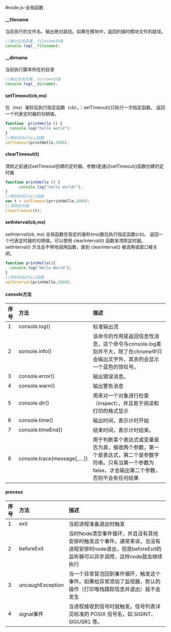 #node.js-全局函数
#### __filename
当前执行的文件名，输出绝对路劲。如果在模块中，返回的值时模块文件的路径。
```js
//输出全局变量__filename的值
console.log(__filename);
```
#### __dirname
当前执行脚本所在的目录
```js
//输出全局变量__dirname的值
console.log(__dirname);
```
#### setTimeout(cb,ms)
在（ms）毫秒后执行指定函数（cb）。：setTimeout()只执行一次指定函数。
返回一个代表定时器的句柄值。
```js
function  printHello () {
  console.log("hello world");
}
//两秒后执行以上函数
setTimeout(printHello,2000);
```
#### clearTimeout(t)
清除之前通过setTimeout创建的定时器。参数t是通过setTimeout()函数创建的定时器
```js
function printHello () {
      console.log("hello world!");
}
//两秒后执行以上函数
var t = setTimeout(prrintHello,2000);
//清除定时器
clearTimeout(t);
```
#### setlnterval(cb,ms)
setInterval(cb, ms) 全局函数在指定的毫秒(ms)数后执行指定函数(cb)。
返回一个代表定时器的句柄值。可以使用 clearInterval(t) 函数来清除定时器。
setInterval() 方法会不停地调用函数，直到 clearInterval() 被调用或窗口被关闭。
```js
function printHello(){
  console.log("Hello World");
}
//两秒后执行以上函数
setInterval(printHello,2000);
```
#### console方法
| 序号 | 方法 | 描述 |
| :-- | :-- | :-- |
|1|console.log()|标准输出流|
|2|sonsole.info()|该命令的作用是返回信息性消息，这个命令与console.log差别并不大，除了在chrome中只会输出文字外，其余的会显示一个蓝色的惊叹号。|
|3|console.error()|输出错误消息。|
|4|console.warn()|输出警告消息|
|5|console.dir()|用来对一个对象进行检查（inspect），并且易于阅读和打印的格式显示|
|6|console.time()|输出时间，表示计时开始|
|7|console.timeEnd()|结束时间，表示计时结束。|
|8|console.trace(message[,....])|用于判断某个表达式或变量是否为真，接收两个参数，第一个是表达式，第二个是参数字符串。只有当第一个参数为false，才会输出第二个参数，否则不会有任何结果|
#### process
| 序号 | 方法 | 描述 |
| :-- | :-- | :-- |
|1|exit|当前进程准备退出时触发|
|2|beforeExit|当时Node清空事件循环，并且没有其他安排时触发这个事件。通常来说，当没有进程安排时node退出，但是beforeExit的监听器可以异步调用，这样node就会继续执行|
|3|uncaughException|当一个异常冒泡回到事件循环，触发这个事件。如果给异常添加了监视器，默认的操作（打印堆栈跟踪信息并退出）就不会发生|
|4|signal事件|当进程接收到信号时就触发。信号列表详见标准的 POSIX 信号名，如 SIGINT、SIGUSR1 等。|
